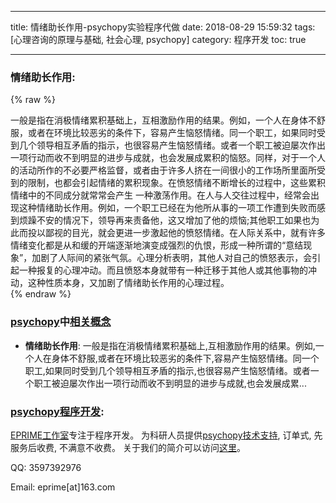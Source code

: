
---
title: 情绪助长作用-psychopy实验程序代做
date: 2018-08-29 15:59:32
tags: [心理咨询的原理与基础, 社会心理, psychopy]
category: 程序开发
toc: true

---



<span></span>
<!-- more -->



### 情绪助长作用:

{% raw %}
<div class="p1">一般是指在消极情绪累积基础上，互相激励作用的结果。例如，一个人在身体不舒服，或者在环境比较恶劣的条件下，容易产生恼怒情绪。同一个职工，如果同时受到几个领导相互矛盾的指示，也很容易产生恼怒情绪。或者一个职工被迫屡次作出一项行动而收不到明显的进步与成就，也会发展成累积的恼怒。同样，对于一个人的活动所作的不必要严格监督，或者由于许多人挤在一间很小的工作场所里面所受到的限制，也都会引起情绪的累积现象。在愤怒情绪不断增长的过程中，这些累积情绪中的不同成分就常常会产生 一种激荡作用。在人与人交往过程中，经常会出现这种情绪助长作用。例如，一个职工已经在为他所从事的一项工作遭到失败而感到烦躁不安的情况下，领导再来责备他，这又增加了他的烦恼;其他职工如果也为此而投以鄙视的目光，就会更进一步激起他的愤怒情绪。在人际关系中，就有许多情绪变化都是从和缓的开端逐渐地演变成强烈的仇恨，形成一种所谓的“意结现象”，加剧了人际间的紧张气氛。心理分析表明，其他人对自己的愤怒表示，会引起一种报复的心理冲动。而且愤怒本身就带有一种迁移于其他人或其他事物的冲动，这种性质本身，又加剧了情绪助长作用的心理过程。</div>
{% endraw %}



### [psychopy](/tags/psychopy/)中[相关概念](/categories/程序开发)

- **情绪助长作用**: 一般是指在消极情绪累积基础上,互相激励作用的结果。例如,一个人在身体不舒服,或者在环境比较恶劣的条件下,容易产生恼怒情绪。同一个职工,如果同时受到几个领导相互矛盾的指示,也很容易产生恼怒情绪。或者一个职工被迫屡次作出一项行动而收不到明显的进步与成就,也会发展成累...




### [psychopy](/tags/psychopy/)[程序开发](/categories/程序开发/):
[EPRIME工作室](http://eprime.cn/)专注于程序开发。
为科研人员提供[psychopy技术支持](http://eprime.cn/2018/08/17/关于EPRIME工作室/), 订单式, 先服务后收费, 不满意不收费。
关于我们的简介可以访问[这里](http://eprime.cn/2018/08/17/关于EPRIME工作室/)。

QQ: 3597392976

Email: eprime[at]163.com


